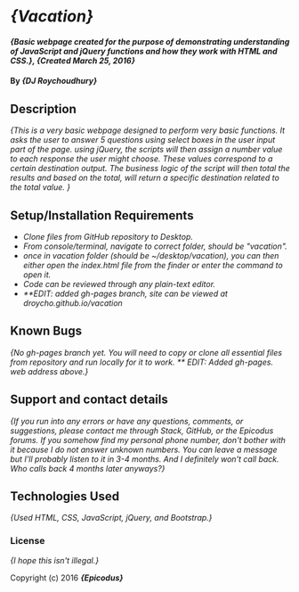 # _{Vacation}_

#### _{Basic webpage created for the purpose of demonstrating understanding of JavaScript and jQuery functions and how they work with HTML and CSS.}, {Created March 25, 2016}_

#### By _**{DJ Roychoudhury}**_

## Description

_{This is a very basic webpage designed to perform very basic functions. It asks the user to answer 5 questions using select boxes in the user input part of the page. using jQuery, the scripts will then assign a number value to each response the user might choose. These values correspond to a certain destination output. The business logic of the script will then total the results and based on the total, will return a specific destination related to the total value. }_

## Setup/Installation Requirements

* _Clone files from GitHub repository to Desktop._
* _From console/terminal, navigate to correct folder, should be "vacation"._
* _once in vacation folder (should be ~/desktop/vacation), you can then either open the index.html file from the finder or enter the command to open it._
* _Code can be reviewed through any plain-text editor._
* _**EDIT: added gh-pages branch, site can be viewed at droycho.github.io/vacation_


## Known Bugs

_{No gh-pages branch yet. You will need to copy or clone all essential files from repository and run locally for it to work. ** EDIT: Added gh-pages. web address above.}_

## Support and contact details

_{If you run into any errors or have any questions, comments, or suggestions, please contact me through Stack, GitHub, or the Epicodus forums. If you somehow find my personal phone number, don't bother with it because I do not answer unknown numbers. You can leave a message but I'll probably listen to it in 3-4 months. And I definitely won't call back. Who calls back 4 months later anyways?}_

## Technologies Used

_{Used HTML, CSS, JavaScript, jQuery, and Bootstrap.}_

### License

*{I hope this isn't illegal.}*

Copyright (c) 2016 **_{Epicodus}_**

